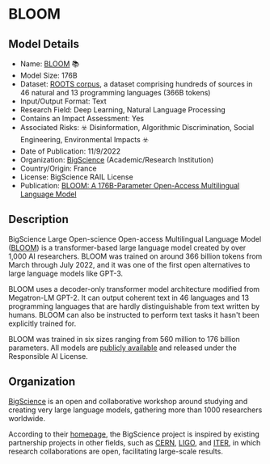 # BLOOM

## Model Details

- Name: [BLOOM](https://huggingface.co/bigscience/bloom) 📚
- Model Size: 176B
- Dataset: [ROOTS corpus](https://arxiv.org/abs/2303.03915), a dataset comprising hundreds of sources in 46 natural and 13 programming languages (366B tokens)
- Input/Output Format: Text
- Research Field: Deep Learning, Natural Language Processing
- Contains an Impact Assessment: Yes
- Associated Risks: ☣️ Disinformation, Algorithmic Discrimination, Social Engineering, Environmental Impacts ☣️
- Date of Publication: 11/9/2022
- Organization: [BigScience](https://bigscience.huggingface.co/) (Academic/Research Institution)
- Country/Origin: France
- License: BigScience RAIL License
- Publication: [BLOOM: A 176B-Parameter Open-Access Multilingual Language Model](https://arxiv.org/abs/2211.05100)

## Description

BigScience Large Open-science Open-access Multilingual Language Model ([BLOOM](https://huggingface.co/bigscience/bloom)) is a transformer-based large language model created by over 1,000 AI researchers. BLOOM was trained on around 366 billion tokens from March through July 2022, and it was one of the first open alternatives to large language models like GPT-3.

BLOOM uses a decoder-only transformer model architecture modified from Megatron-LM GPT-2. It can output coherent text in 46 languages and 13 programming languages that are hardly distinguishable from text written by humans. BLOOM can also be instructed to perform text tasks it hasn't been explicitly trained for.

BLOOM was trained in six sizes ranging from 560 million to 176 billion parameters. All models are [publicly available](https://huggingface.co/bigscience) and released under the Responsible AI License.

## Organization

[BigScience](https://bigscience.huggingface.co/) is an open and collaborative workshop around studying and creating very large language models, gathering more than 1000 researchers worldwide.

According to their [homepage](https://bigscience.notion.site/Introduction-5facbf41a16848d198bda853485e23a0), the BigScience project is inspired by existing partnership projects in other fields, such as [CERN](https://home.web.cern.ch/), [LIGO]( https://www.ligo.caltech.edu/), and [ITER](https://www.iter.org/), in which research collaborations are open, facilitating large-scale results.

